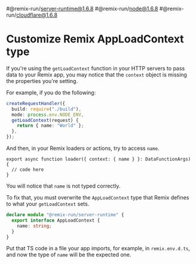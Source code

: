 #@remix-run/server-runtime@1.6.8 #@remix-run/node@1.6.8 #@remix-run/cloudflare@1.6.8

# Customize Remix AppLoadContext type

If you're using the `getLoadContext` function in your HTTP servers to pass data to your Remix app, you may notice that the `context` object is missing the properties you're setting.

For example, if you do the following:

```ts
createRequestHandler({
  build: require("./build"),
  mode: process.env.NODE_ENV,
  getLoadContext(request) {
    return { name: "World" };
  },
});
```

And then, in your Remix loaders or actions, try to access `name`.

```tsx
export async function loader({ context: { name } }: DataFunctionArgs) {
  // code here
}
```

You will notice that `name` is not typed correctly.

To fix that, you must overwrite the `AppLoadContext` type that Remix defines to what your `getLoadContext` sets.

```ts
declare module "@remix-run/server-runtime" {
  export interface AppLoadContext {
    name: string;
  }
}
```

Put that TS code in a file your app imports, for example, in `remix.env.d.ts`, and now the type of `name` will be the expected one.
